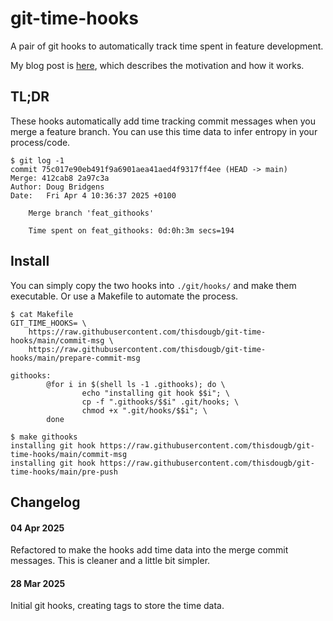 # git-time-hooks

A pair of git hooks to automatically track time spent in feature development.

My blog post is [here](https://doocot.sh/blog/2025/03/28/time-tracking-with-git), which describes the motivation and how it works.

## TL;DR

These hooks automatically add time tracking commit messages when you merge a feature branch.
You can use this time data to infer entropy in your process/code.

```
$ git log -1
commit 75c017e90eb491f9a6901aea41aed4f9317ff4ee (HEAD -> main)
Merge: 412cab8 2a97c3a
Author: Doug Bridgens 
Date:   Fri Apr 4 10:36:37 2025 +0100

    Merge branch 'feat_githooks'
    
    Time spent on feat_githooks: 0d:0h:3m secs=194
```

## Install

You can simply copy the two hooks into `./git/hooks/` and make them executable.
Or use a Makefile to automate the process.

```
$ cat Makefile 
GIT_TIME_HOOKS= \
	https://raw.githubusercontent.com/thisdougb/git-time-hooks/main/commit-msg \
	https://raw.githubusercontent.com/thisdougb/git-time-hooks/main/prepare-commit-msg

githooks:
        @for i in $(shell ls -1 .githooks); do \
                echo "installing git hook $$i"; \
                cp -f ".githooks/$$i" .git/hooks; \
                chmod +x ".git/hooks/$$i"; \
        done

$ make githooks
installing git hook https://raw.githubusercontent.com/thisdougb/git-time-hooks/main/commit-msg
installing git hook https://raw.githubusercontent.com/thisdougb/git-time-hooks/main/pre-push
```

## Changelog

#### 04 Apr 2025

Refactored to make the hooks add time data into the merge commit messages.
This is cleaner and a little bit simpler.

#### 28 Mar 2025

Initial git hooks, creating tags to store the time data.

